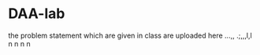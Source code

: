# DAA-lab
the problem statement which are given in class are uploaded here
...,,
.;,,,l,l
n n  n n 
